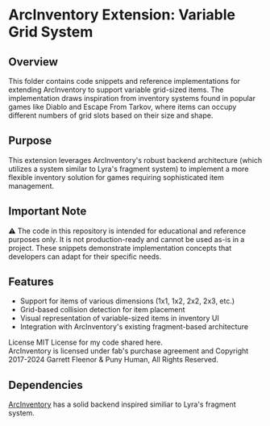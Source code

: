 # ArcInventory Extension: Variable Grid System

## Overview
This folder contains code snippets and reference implementations for extending ArcInventory to support variable grid-sized items. The implementation draws inspiration from inventory systems found in popular games like Diablo and Escape From Tarkov, where items can occupy different numbers of grid slots based on their size and shape.

## Purpose
This extension leverages ArcInventory's robust backend architecture (which utilizes a system similar to Lyra's fragment system) to implement a more flexible inventory solution for games requiring sophisticated item management.

## Important Note
⚠️ The code in this repository is intended for educational and reference purposes only. It is not production-ready and cannot be used as-is in a project. These snippets demonstrate implementation concepts that developers can adapt for their specific needs.


## Features

* Support for items of various dimensions (1x1, 1x2, 2x2, 2x3, etc.)
* Grid-based collision detection for item placement
* Visual representation of variable-sized items in inventory UI
* Integration with ArcInventory's existing fragment-based architecture

License
MIT License for my code shared here.    
ArcInventory is licensed under fab's purchase agreement and Copyright 2017-2024 Garrett Fleenor & Puny Human, All Rights Reserved.

## Dependencies

[ArcInventory](https://www.fab.com/listings/ee4027dd-0a9f-4ac9-a7e6-78994f67c133) has a solid backend inspired similiar to Lyra's fragment system. 




